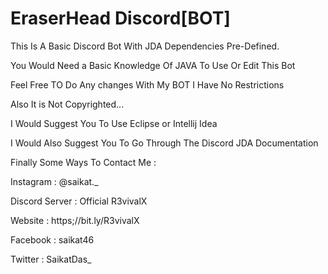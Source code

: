 # EraserHead Discord[BOT]
 This Is A Basic Discord Bot With JDA Dependencies Pre-Defined.

You Would Need a Basic Knowledge Of JAVA To Use Or Edit This Bot

Feel Free TO Do Any changes With My BOT 
I Have No Restrictions

Also It is Not Copyrighted...

I Would Suggest You To Use Eclipse or Intellij Idea

I Would Also Suggest You To Go Through The Discord JDA Documentation



Finally Some Ways To Contact Me :

Instagram : @saikat._

Discord Server : Official R3vivalX

Website : https;//bit.ly/R3vivalX

Facebook : saikat46

Twitter : SaikatDas_
